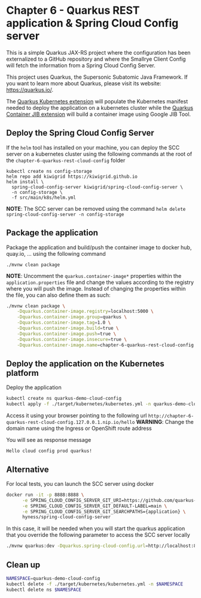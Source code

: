 # Chapter 6 - Quarkus REST application & Spring Cloud Config server
This is a simple Quarkus JAX-RS project where the configuration has been externalized to
a GitHub repository and where the Smallrye Client Config will fetch the information from a Spring Cloud Config Server.

This project uses Quarkus, the Supersonic Subatomic Java Framework. If you want to learn more about Quarkus, please visit its website: https://quarkus.io/.

The [Quarkus Kubernetes extension](https://quarkus.io/guides/deploying-to-kubernetes) will populate the Kubernetes manifest needed to deploy the application 
on a kubernetes cluster while the [Quarkus Container JIB extension](https://quarkus.io/guides/container-image) will build a container image using Google JIB Tool.

## Deploy the Spring Cloud Config Server

If the `helm` tool has installed on your machine, you can deploy the SCC server on a kubernetes cluster
using the following commands at the root of the `chapter-6-quarkus-rest-cloud-config` folder
```shell script
kubectl create ns config-storage
helm repo add kiwigrid https://kiwigrid.github.io
helm install \
  spring-cloud-config-server kiwigrid/spring-cloud-config-server \
  -n config-storage \
  -f src/main/k8s/helm.yml
```

**NOTE**: The SCC server can be removed using the command `helm delete spring-cloud-config-server -n config-storage`

## Package the application

Package the application and build/push the container image to docker hub, quay.io, ... using the following command
```shell script
./mvnw clean package
```
**NOTE**: Uncomment the `quarkus.container-image*` properties within the `application.properties` file and change the values according to the registry where you will push the image.
Instead of changing the properties within the file, you can also define them as such:

```bash
./mvnw clean package \
    -Dquarkus.container-image.registry=localhost:5000 \
    -Dquarkus.container-image.group=quarkus \
    -Dquarkus.container-image.tag=1.0 \
    -Dquarkus.container-image.build=true \
    -Dquarkus.container-image.push=true \
    -Dquarkus.container-image.insecure=true \
    -Dquarkus.container-image.name=chapter-6-quarkus-rest-cloud-config
```

## Deploy the application on the Kubernetes platform

Deploy the application
```bash
kubectl create ns quarkus-demo-cloud-config
kubectl apply -f ./target/kubernetes/kubernetes.yml -n quarkus-demo-cloud-config
```

Access it using your browser pointing to the following url `http://chapter-6-quarkus-rest-cloud-config.127.0.0.1.nip.io/hello`
**WARNING**: Change the domain name using the Ingress or OpenShift route address

You will see as response message
```text
Hello cloud config prod quarkus!
```

## Alternative

For local tests, you can launch the SCC server using docker 

```bash
docker run -it -p 8888:8888 \
      -e SPRING_CLOUD_CONFIG_SERVER_GIT_URI=https://github.com/quarkus-for-spring-developers/sccs-config-repo \
      -e SPRING_CLOUD_CONFIG_SERVER_GIT_DEFAULT-LABEL=main \
      -e SPRING_CLOUD_CONFIG_SERVER_GIT_SEARCHPATHS={application} \
      hyness/spring-cloud-config-server
```

In this case, it will be needed when you will start the quarkus application that you override the following parameter
to access the SCC server locally
```bash
./mvnw quarkus:dev -Dquarkus.spring-cloud-config.url=http://localhost:8888
```

## Clean up
```bash
NAMESPACE=quarkus-demo-cloud-config
kubectl delete -f ./target/kubernetes/kubernetes.yml -n $NAMESPACE
kubectl delete ns $NAMESPACE
```
